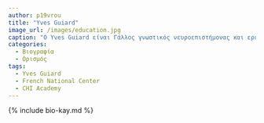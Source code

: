 ```yaml
---
author: p19vrou
title: "Yves Guiard"
image_url: /images/education.jpg
caption: "Ο Yves Guiard είναι Γάλλος γνωστικός νευροεπιστήμονας και ερευνητής, γνωστός για το έργο του στην ανθρώπινη πλευρικότητα και τη συμβατότητα ερεθίσματος-απόκρισης στον τομέα της αλληλεπίδρασης ανθρώπου-υπολογιστή. Είναι διευθυντής έρευνας στο Εθνικό Κέντρο Επιστημονικής Έρευνας της Γαλλίας και μέλος της Ακαδημίας CHI από το 2016. Είναι επίσης αναπληρωτής συντάκτης του ACM Transactions on Computer-Human Interaction (ACM TOCHI) και μέλος του συμβουλευτικού συμβουλίου της Διεθνούς Ένωσης για τη Μελέτη της Προσοχής και της Απόδοσης."
categories:
  - Βιογραφία 
  - Ορισμός 
tags:
  - Yves Guiard
  - French National Center
  - CHI Academy
---
```


{% include bio-kay.md %}

